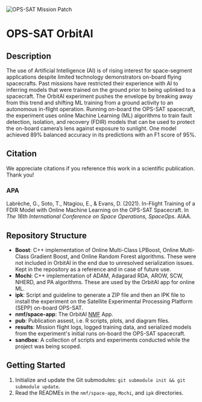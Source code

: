 ![OPS-SAT Mission Patch](https://github.com/georgeslabreche/opssat-orbitai/blob/main/pub/images/ops-sat_mission_patch.png?raw=true)

# OPS-SAT OrbitAI
## Description
The use of Artificial Intelligence (AI) is of rising interest for space-segment applications despite limited technology demonstrators on-board flying spacecrafts. Past missions have restricted their experience with AI to inferring models that were trained on the ground prior to being uplinked to a spacecraft. The OrbitAI experiment pushes the envelope by breaking away from this trend and shifting ML training from a ground activity to an autonomous in-flight operation. Running on-board the OPS-SAT spacecraft, the experiment uses online Machine Learning (ML) algorithms to train fault detection, isolation, and recovery (FDIR) models that can be used to protect the on-board camera’s lens against exposure to sunlight. One model achieved 89% balanced accuracy in its predictions with an F1 score of 95%.

## Citation
We appreciate citations if you reference this work in a scientific publication. Thank you!

### APA
Labrèche, G., Soto, T., Ntagiou, E., & Evans, D. (2021). In-Flight Training of a FDIR Model with Online Machine Learning on the OPS-SAT Spacecraft. In _The 16th International Conference on Space Operations, SpaceOps_. AIAA.

## Repository Structure
- **Boost**: C++ implementation of Online Multi-Class LPBoost, Online Multi-Class Gradient Boost, and Online Random Forest algorithms. These were not included in OrbitAI in the end due to unresolved serialization issues. Kept in the repository as a reference and in case of future use.
- **Mochi**: C++ implementation of ADAM, Adagarad RDA, AROW, SCW, NHERD, and PA algorithms. These are used by the OrbitAI app for online ML.
- **ipk**: Script and guideline to generate a ZIP file and then an IPK file to install the experiment on the Satellite Experimental Processing Platform (SEPP) on-board OPS-SAT.
- **nmf/space-app**: The OrbitAI [NMF](https://github.com/esa/nmf-mission-ops-sat) App.
- **pub**: Publication assest, i.e. R scripts, plots, and diagram files.
- **results**: Mission flight logs, logged training data, and serialized models from the experiment's initial runs on-board the OPS-SAT spacecraft.
- **sandbox**: A collection of scripts and experiments conducted while the project was being scoped.
## Getting Started
1. Initialize and update the Git submodules: `git submodule init && git submodule update`.
2. Read the READMEs in the `nmf/space-app`, `Mochi`, and `ipk` directories.
